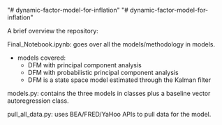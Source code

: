 "# dynamic-factor-model-for-inflation" 
"# dynamic-factor-model-for-inflation" 

A brief overview the repository:

Final_Notebook.ipynb: goes over all the models/methodology in models.
- models covered:
  - DFM with principal component analysis
  - DFM with probabilistic principal component analysis
  - DFM is a state space model estimated through the Kalman filter 

models.py: contains the three models in classes plus a baseline vector autoregression class.

pull_all_data.py: uses BEA/FRED/YaHoo APIs to pull data for the model.
